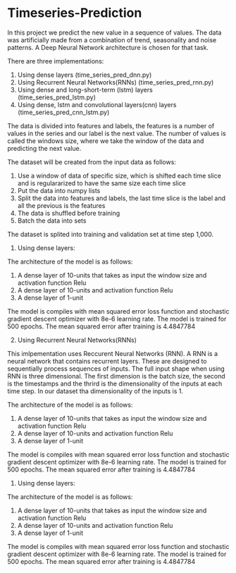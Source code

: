 # Timeseries-Prediction
In this project we predict the new value in  a sequence of values. The data was artificially made from a combination of trend, seasonality and noise patterns. A Deep Neural Network architecture is chosen for that  task.   

There are three implementations:   
1. Using dense layers  (time_series_pred_dnn.py)
2. Using Recurrent Neural Networks(RNNs)  (time_series_pred_rnn.py)
2. Using dense and long-short-term (lstm) layers  (time_series_pred_lstm.py)
3. Using dense, lstm and convolutional layers(cnn) layers  (time_series_pred_cnn_lstm.py)

The data is divided into features and labels, the features is a number of values in the series and our label is the next value. The number of values is called the windows size, where we take the window of the data and predicting the next value.

The dataset will be created from the input data as follows:  
1. Use a window of data of specific size, which is shifted each time slice and is regulararized to have the same size each time slice  
2. Put the data into numpy lists  
3. Split the data into features and labels, the last time slice is the label and all the previous is the features  
4. The data is shuffled before training  
5. Batch the data into sets  

The dataset is splited into training and validation set at time step 1,000.

1. Using dense layers:

The architecture of the model is as follows:
1. A dense layer of 10-units that takes as input the window size and activation function Relu
2. A dense layer of 10-units  and activation function Relu
3. A dense layer of 1-unit

The model is compiles with mean squared error loss function and stochastic gradient descent optimizer with 8e-6 learning rate. 
The model is trained for 500 epochs. The mean squared error after training is 4.4847784 


2. Using Recurrent Neural Networks(RNNs) 

This imlpementation uses Reccurent Neural Networks (RNN). A RNN is a neural network that contains recurrent layers. These are designed to sequentially process sequences of inputs.  The full input shape when using RNN is three dimensional. The first dimension is the batch size, the second is the timestamps and the thrird is the dimensionality of the inputs at each time step. In our dataset tha dimensionality of the inputs is 1.

The architecture of the model is as follows:
1. A dense layer of 10-units that takes as input the window size and activation function Relu
2. A dense layer of 10-units  and activation function Relu
3. A dense layer of 1-unit

The model is compiles with mean squared error loss function and stochastic gradient descent optimizer with 8e-6 learning rate. 
The model is trained for 500 epochs. The mean squared error after training is 4.4847784 



1. Using dense layers:

The architecture of the model is as follows:
1. A dense layer of 10-units that takes as input the window size and activation function Relu
2. A dense layer of 10-units  and activation function Relu
3. A dense layer of 1-unit

The model is compiles with mean squared error loss function and stochastic gradient descent optimizer with 8e-6 learning rate. 
The model is trained for 500 epochs. The mean squared error after training is 4.4847784 

